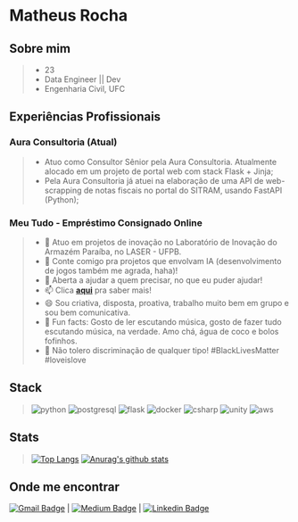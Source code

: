 
# Matheus Rocha
## Sobre mim

> * 23
> * Data Engineer || Dev
> * Engenharia Civil, UFC

## Experiências Profissionais

### Aura Consultoria (Atual)

> - Atuo como Consultor Sênior pela Aura Consultoria. Atualmente alocado em um projeto de portal web com stack Flask + Jinja;
> - Pela Aura Consultoria já atuei na elaboração de uma API de web-scrapping de notas fiscais no portal do SITRAM, usando FastAPI (Python);
### Meu Tudo - Empréstimo Consignado Online
> - 🌱 Atuo em projetos de inovação no Laboratório de Inovação do Armazém Paraíba, no LASER - UFPB.
> - 👯 Conte comigo pra projetos que envolvam IA (desenvolvimento de jogos também me agrada, haha)!
> - 💬 Aberta a ajudar a quem precisar, no que eu puder ajudar!
> - 📫 Clica [**aqui**](https://bivar.github.io/about.html) pra saber mais!
> - 😄 Sou criativa, disposta, proativa, trabalho muito bem em grupo e sou bem comunicativa.
> - :clown_face: Fun facts: Gosto de ler escutando música, gosto de fazer tudo escutando música, na verdade. Amo chá, água de coco e bolos fofinhos. 
> - :no_good: Não tolero discriminação de qualquer tipo! #BlackLivesMatter #loveislove 

## Stack

>![python](https://img.shields.io/badge/Python-14354C?style=for-the-badge&logo=python&logoColor=white)
> ![postgresql](https://img.shields.io/badge/PostgreSQL-316192?style=for-the-badge&logo=postgresql&logoColor=white)
> ![flask](https://img.shields.io/badge/Flask-000000?style=for-the-badge&logo=flask&logoColor=white)
> ![docker](https://img.shields.io/badge/Docker-2496ED?style=for-the-badge&logo=Docker&logoColor=white) 
> ![csharp](https://img.shields.io/badge/C%23-239120?style=for-the-badge&logo=c-sharp&logoColor=white)
> ![unity](https://img.shields.io/badge/Unity-100000?style=for-the-badge&logo=unity&logoColor=white)
> ![aws](https://img.shields.io/badge/Amazon_AWS-232F3E?style=for-the-badge&logo=amazon-aws&logoColor=white)


## Stats

> [![Top Langs](https://github-readme-stats.vercel.app/api/top-langs/?username=bivar&exclude_repo=portfolio-tcb,bivar.github.io&show_icons=true&hide=html,teX&theme=dracula)](https://github.com/anuraghazra/github-readme-stats) [![Anurag's github stats](https://github-readme-stats.vercel.app/api?username=bivar&show_icons=true&theme=dracula)](https://github.com/anuraghazra/github-readme-stats) 

## Onde me encontrar

[![Gmail Badge](https://img.shields.io/badge/-andradebivar@gmail.com-c14438?style=flat-square&logo=Gmail&logoColor=white&link=mailto:andradebivar@gmail.com)](mailto:andradebivar@gmail.com) | [![Medium Badge](https://img.shields.io/badge/-rbvrr-black?style=flat-square&logo=Medium&logoColor=white&link=https://medium.com/@rbvrr)](https://medium.com/@rbvrr) | [![Linkedin Badge](https://img.shields.io/badge/-RebecaBivar-blue?style=flat-square&logo=Linkedin&logoColor=white&link=https://www.linkedin.com/in/rebecabivar)](https://www.linkedin.com/in/rebecabivar)
